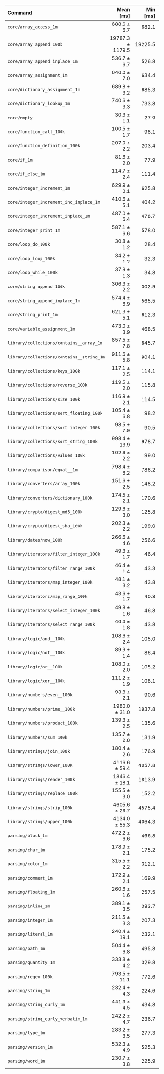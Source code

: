 | Command | Mean [ms] | Min [ms] | Max [ms] |
|:---|---:|---:|---:|
| `core/array_access_1m` | 688.6 ± 6.7 | 682.1 | 702.0 | 22.70 ± 0.85 |
| `core/array_append_100k` | 19787.3 ± 1179.5 | 19225.5 | 23076.1 | 652.31 ± 45.52 |
| `core/array_append_inplace_1m` | 536.7 ± 6.7 | 526.8 | 547.4 | 17.69 ± 0.68 |
| `core/array_assignment_1m` | 646.0 ± 7.0 | 634.4 | 660.2 | 21.30 ± 0.81 |
| `core/dictionary_assignment_1m` | 689.8 ± 3.2 | 685.3 | 694.9 | 22.74 ± 0.83 |
| `core/dictionary_lookup_1m` | 740.6 ± 3.3 | 733.8 | 745.8 | 24.42 ± 0.89 |
| `core/empty` | 30.3 ± 1.1 | 27.9 | 33.3 |
| `core/function_call_100k` | 100.5 ± 1.7 | 98.1 | 103.6 | 3.31 ± 0.13 |
| `core/function_definition_100k` | 207.0 ± 2.2 | 203.4 | 211.0 | 6.83 ± 0.26 |
| `core/if_1m` | 81.6 ± 2.0 | 77.9 | 86.2 | 2.69 ± 0.12 |
| `core/if_else_1m` | 114.7 ± 2.4 | 111.4 | 122.3 | 3.78 ± 0.16 |
| `core/integer_increment_1m` | 629.9 ± 3.1 | 625.8 | 635.4 | 20.77 ± 0.76 |
| `core/integer_increment_inc_inplace_1m` | 410.6 ± 5.1 | 404.2 | 417.9 | 13.54 ± 0.52 |
| `core/integer_increment_inplace_1m` | 487.0 ± 6.4 | 478.7 | 499.2 | 16.05 ± 0.62 |
| `core/integer_print_1m` | 587.1 ± 6.6 | 578.0 | 601.1 | 19.35 ± 0.74 |
| `core/loop_do_100k` | 30.8 ± 1.2 | 28.4 | 34.0 | 1.01 ± 0.05 |
| `core/loop_loop_100k` | 34.2 ± 1.2 | 32.3 | 38.9 | 1.13 ± 0.06 |
| `core/loop_while_100k` | 37.9 ± 1.3 | 34.8 | 41.6 | 1.25 ± 0.06 |
| `core/string_append_100k` | 306.3 ± 2.2 | 302.9 | 309.6 | 10.10 ± 0.37 |
| `core/string_append_inplace_1m` | 574.4 ± 6.9 | 565.5 | 588.5 | 18.94 ± 0.72 |
| `core/string_print_1m` | 621.3 ± 5.1 | 612.3 | 627.6 | 20.48 ± 0.76 |
| `core/variable_assignment_1m` | 473.0 ± 3.9 | 468.5 | 481.5 | 15.59 ± 0.58 |
| `library/collections/contains__array_1m` | 857.5 ± 7.8 | 845.7 | 869.0 | 28.27 ± 1.06 |
| `library/collections/contains__string_1m` | 911.6 ± 5.8 | 904.1 | 921.7 | 30.05 ± 1.11 |
| `library/collections/keys_100k` | 117.1 ± 2.5 | 114.1 | 122.5 | 3.86 ± 0.16 |
| `library/collections/reverse_100k` | 119.5 ± 2.0 | 115.8 | 121.8 | 3.94 ± 0.16 |
| `library/collections/size_100k` | 116.9 ± 2.1 | 114.5 | 122.5 | 3.85 ± 0.16 |
| `library/collections/sort_floating_100k` | 105.4 ± 6.8 | 98.2 | 124.1 | 3.47 ± 0.26 |
| `library/collections/sort_integer_100k` | 98.5 ± 7.9 | 90.5 | 116.5 | 3.25 ± 0.28 |
| `library/collections/sort_string_100k` | 998.4 ± 13.9 | 978.7 | 1021.9 | 32.92 ± 1.28 |
| `library/collections/values_100k` | 102.6 ± 2.2 | 99.0 | 109.2 | 3.38 ± 0.14 |
| `library/comparison/equal__1m` | 798.4 ± 8.2 | 786.2 | 810.1 | 26.32 ± 0.99 |
| `library/converters/array_100k` | 151.6 ± 2.5 | 148.2 | 158.6 | 5.00 ± 0.20 |
| `library/converters/dictionary_100k` | 174.5 ± 2.1 | 170.6 | 177.4 | 5.75 ± 0.22 |
| `library/crypto/digest_md5_100k` | 129.6 ± 3.0 | 125.8 | 136.4 | 4.27 ± 0.18 |
| `library/crypto/digest_sha_100k` | 202.3 ± 2.2 | 199.0 | 205.9 | 6.67 ± 0.25 |
| `library/dates/now_100k` | 266.6 ± 4.6 | 256.6 | 271.7 | 8.79 ± 0.35 |
| `library/iterators/filter_integer_100k` | 49.3 ± 1.7 | 46.4 | 53.8 | 1.63 ± 0.08 |
| `library/iterators/filter_range_100k` | 46.4 ± 1.4 | 43.3 | 50.3 | 1.53 ± 0.07 |
| `library/iterators/map_integer_100k` | 48.1 ± 3.2 | 43.8 | 68.6 | 1.59 ± 0.12 |
| `library/iterators/map_range_100k` | 43.6 ± 1.7 | 40.8 | 48.3 | 1.44 ± 0.08 |
| `library/iterators/select_integer_100k` | 49.8 ± 1.6 | 46.8 | 55.7 | 1.64 ± 0.08 |
| `library/iterators/select_range_100k` | 46.6 ± 1.8 | 43.8 | 54.4 | 1.54 ± 0.08 |
| `library/logic/and__100k` | 108.6 ± 2.4 | 105.0 | 117.6 | 3.58 ± 0.15 |
| `library/logic/not__100k` | 89.9 ± 1.4 | 86.4 | 92.7 | 2.96 ± 0.12 |
| `library/logic/or__100k` | 108.0 ± 2.0 | 105.2 | 111.5 | 3.56 ± 0.14 |
| `library/logic/xor__100k` | 111.2 ± 1.9 | 108.1 | 115.5 | 3.67 ± 0.15 |
| `library/numbers/even__100k` | 93.8 ± 2.1 | 90.6 | 99.7 | 3.09 ± 0.13 |
| `library/numbers/prime__100k` | 1980.0 ± 31.0 | 1937.8 | 2050.3 | 65.27 ± 2.58 |
| `library/numbers/product_100k` | 139.3 ± 2.5 | 135.6 | 146.6 | 4.59 ± 0.19 |
| `library/numbers/sum_100k` | 135.7 ± 2.8 | 131.9 | 142.5 | 4.47 ± 0.19 |
| `library/strings/join_100k` | 180.4 ± 2.6 | 176.9 | 187.3 | 5.95 ± 0.23 |
| `library/strings/lower_100k` | 4116.6 ± 59.4 | 4057.8 | 4199.8 | 135.71 ± 5.30 |
| `library/strings/render_100k` | 1846.4 ± 18.1 | 1813.9 | 1874.8 | 60.87 ± 2.29 |
| `library/strings/replace_100k` | 155.5 ± 3.0 | 152.2 | 163.5 | 5.13 ± 0.21 |
| `library/strings/strip_100k` | 4605.6 ± 26.7 | 4575.4 | 4652.1 | 151.83 ± 5.58 |
| `library/strings/upper_100k` | 4134.0 ± 55.3 | 4064.3 | 4207.3 | 136.28 ± 5.27 |
| `parsing/block_1m` | 472.2 ± 6.6 | 466.8 | 489.7 | 15.57 ± 0.60 |
| `parsing/char_1m` | 178.9 ± 2.1 | 175.2 | 183.0 | 5.90 ± 0.22 |
| `parsing/color_1m` | 315.5 ± 2.2 | 312.1 | 318.9 | 10.40 ± 0.38 |
| `parsing/comment_1m` | 172.9 ± 2.1 | 169.9 | 179.3 | 5.70 ± 0.22 |
| `parsing/floating_1m` | 260.6 ± 1.6 | 257.5 | 262.9 | 8.59 ± 0.32 |
| `parsing/inline_1m` | 389.1 ± 3.5 | 383.7 | 394.9 | 12.83 ± 0.48 |
| `parsing/integer_1m` | 211.5 ± 3.3 | 207.3 | 217.2 | 6.97 ± 0.27 |
| `parsing/literal_1m` | 240.4 ± 19.1 | 232.1 | 300.7 | 7.92 ± 0.69 |
| `parsing/path_1m` | 504.4 ± 6.8 | 495.8 | 516.5 | 16.63 ± 0.64 |
| `parsing/quantity_1m` | 333.8 ± 4.2 | 329.8 | 342.5 | 11.00 ± 0.42 |
| `parsing/regex_100k` | 793.5 ± 11.1 | 772.6 | 817.1 | 26.16 ± 1.02 |
| `parsing/string_1m` | 232.4 ± 4.3 | 224.6 | 238.4 | 7.66 ± 0.31 |
| `parsing/string_curly_1m` | 441.3 ± 4.5 | 434.8 | 447.9 | 14.55 ± 0.55 |
| `parsing/string_curly_verbatim_1m` | 242.2 ± 4.7 | 236.7 | 254.0 | 7.98 ± 0.33 |
| `parsing/type_1m` | 283.2 ± 3.5 | 277.3 | 288.8 | 9.34 ± 0.36 |
| `parsing/version_1m` | 532.3 ± 4.9 | 525.3 | 538.3 | 17.55 ± 0.66 |
| `parsing/word_1m` | 230.7 ± 3.8 | 225.9 | 238.4 | 7.61 ± 0.30 |
